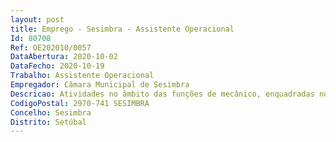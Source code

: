 ```yaml
--- 
layout: post
title: Emprego - Sesimbra - Assistente Operacional
Id: 80708
Ref: OE202010/0057
DataAbertura: 2020-10-02
DataFecho: 2020-10-19
Trabalho: Assistente Operacional
Empregador: Câmara Municipal de Sesimbra
Descricao: Atividades no âmbito das funções de mecânico, enquadradas no conteúdo funcional correspondente à carreira e categoria de Assistente Operacional, nos termos estabelecidos no anexo à LTFP, nomeadamente manutenção, reparação e conservação de viaturas ligeiras, pesadas, veículos e equipamentos especiais, para o exercício de funções na Divisão de Logística e Gestão de Frota.
CodigoPostal: 2970-741 SESIMBRA
Concelho: Sesimbra
Distrito: Setúbal
--- 
```

